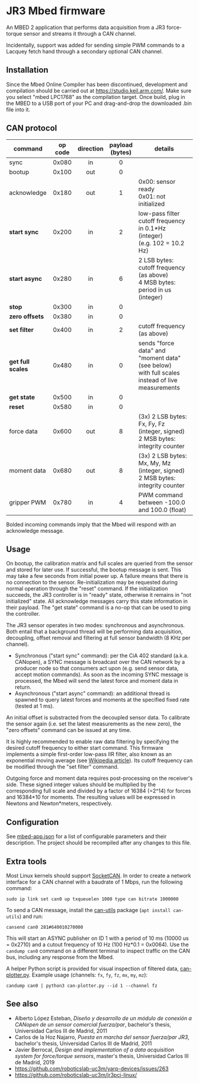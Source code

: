 # JR3 Mbed firmware

An MBED 2 application that performs data acquisition from a JR3 force-torque sensor and streams it through a CAN channel.

Incidentally, support was added for sending simple PWM commands to a Lacquey fetch hand through a secondary optional CAN channel.

## Installation

Since the Mbed Online Compiler has been discontinued, development and compilation should be carried out at https://studio.keil.arm.com/. Make sure you select "mbed LPC1768" as the compilation target. Once build, plug in the MBED to a USB port of your PC and drag-and-drop the downloaded .bin file into it.

## CAN protocol

| command             | op code | direction | payload<br>(bytes) | details                                                                                           |
|---------------------|:-------:|:---------:|:------------------:|---------------------------------------------------------------------------------------------------|
| sync                |  0x080  |     in    |          0         |                                                                                                   |
| bootup              |  0x100  |    out    |          0         |                                                                                                   |
| acknowledge         |  0x180  |    out    |          1         | 0x00: sensor ready<br>0x01: not initialized                                                       |
| **start sync**      |  0x200  |     in    |          2         | low-pass filter cutoff frequency in 0.1*Hz (integer)<br>(e.g. 102 = 10.2 Hz)                      |
| **start async**     |  0x280  |     in    |          6         | 2 LSB bytes: cutoff frequency (as above)<br>4 MSB bytes: period in us (integer)                   |
| **stop**            |  0x300  |     in    |          0         |                                                                                                   |
| **zero offsets**    |  0x380  |     in    |          0         |                                                                                                   |
| **set filter**      |  0x400  |     in    |          2         | cutoff frequency (as above)                                                                       |
| **get full scales** |  0x480  |     in    |          0         | sends "force data" and "moment data" (see below)<br>with full scales instead of live measurements |
| **get state**       |  0x500  |     in    |          0         |                                                                                                   |
| **reset**           |  0x580  |     in    |          0         |                                                                                                   |
| force data          |  0x600  |    out    |          8         | (3x) 2 LSB bytes: Fx, Fy, Fz (integer, signed)<br>2 MSB bytes: integrity counter                  |
| moment data         |  0x680  |    out    |          8         | (3x) 2 LSB bytes: Mx, My, Mz (integer, signed)<br>2 MSB bytes: integrity counter                  |
| gripper PWM         |  0x780  |     in    |          4         | PWM command between -100.0 and 100.0 (float)                                                      |

Bolded incoming commands imply that the Mbed will respond with an acknowledge message.

## Usage

On bootup, the calibration matrix and full scales are queried from the sensor and stored for later use. If successful, the bootup message is sent. This may take a few seconds from initial power up. A failure means that there is no connection to the sensor. Re-initialization may be requested during normal operation through the "reset" command. If the initialization succeeds, the JR3 controller is in "ready" state, otherwise it remains in "not initialized" state. All acknowledge messages carry this state information in their payload. The "get state" command is a no-op that can be used to ping the controller.

The JR3 sensor operates in two modes: synchronous and asynchronous. Both entail that a background thread will be performing data acquisition, decoupling, offset removal and filtering at full sensor bandwidth (8 KHz per channel).

- Synchronous ("start sync" command): per the CiA 402 standard (a.k.a. CANopen), a SYNC message is broadcast over the CAN network by a producer node so that consumers act upon (e.g. send sensor data, accept motion commands). As soon as the incoming SYNC message is processed, the Mbed will send the latest force and moment data in return.
- Asynchronous ("start async" command): an additional thread is spawned to query latest forces and moments at the specified fixed rate (tested at 1 ms).

An initial offset is substracted from the decoupled sensor data. To calibrate the sensor again (i.e. set the latest measurements as the new zero), the "zero offsets" command can be issued at any time.

It is highly recommended to enable raw data filtering by specifying the desired cutoff frequency to either start command. This firmware implements a simple first-order low-pass IIR filter, also known as an exponential moving average (see [Wikipedia article](https://w.wiki/7Er6)). Its cutoff frequency can be modified through the "set filter" command.

Outgoing force and moment data requires post-processing on the receiver's side. These signed integer values should be multiplied by the corresponding full scale and divided by a factor of 16384 (=2^14) for forces and 16384\*10 for moments. The resulting values will be expressed in Newtons and Newton*meters, respectively.

## Configuration

See [mbed-app.json](mbed_app.json) for a list of configurable parameters and their description. The project should be recompiled after any changes to this file.

## Extra tools

Most Linux kernels should support [SocketCAN](https://www.kernel.org/doc/html/next/networking/can.html). In order to create a network interface for a CAN channel with a baudrate of 1 Mbps, run the following command:

```
sudo ip link set can0 up txqueuelen 1000 type can bitrate 1000000
```

To send a CAN message, install the [can-utils](https://github.com/linux-can/can-utils) package (`apt install can-utils`) and run:

```
cansend can0 281#640010270000
```

This will start an ASYNC publisher on ID 1 with a period of 10 ms (10000 us = 0x2710) and a cutout frequency of 10 Hz (100 Hz*0.1 = 0x0064). Use the `candump can0` command on a different terminal to inspect traffic on the CAN bus, including any response from the Mbed.

A helper Python script is provided for visual inspection of filtered data, [can-plotter.py](can-plotter.py). Example usage (channels: `fx`, `fy`, `fz`, `mx`, `my`, `mz`):

```
candump can0 | python3 can-plotter.py --id 1 --channel fz
```

## See also

- Alberto López Esteban, *Diseño y desarrollo de un módulo de conexión a CANopen de un sensor comercial fuerza/par*, bachelor's thesis, Universidad Carlos III de Madrid, 2011
- Carlos de la Hoz Najarro, *Puesta en marcha del sensor fuerza/par JR3*, bachelor's thesis, Universidad Carlos III de Madrid, 2011
- Javier Berrocal, *Design and implementation of a data acquisition system for force/torque sensors*, master's thesis, Universidad Carlos III de Madrid, 2019
- https://github.com/roboticslab-uc3m/yarp-devices/issues/263
- https://github.com/roboticslab-uc3m/jr3pci-linux/
